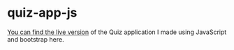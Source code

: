 # quiz-app-js
[You can find the live version](https://omerkr0.github.io/quiz-app-js/) of the Quiz application I made using JavaScript and bootstrap here.

